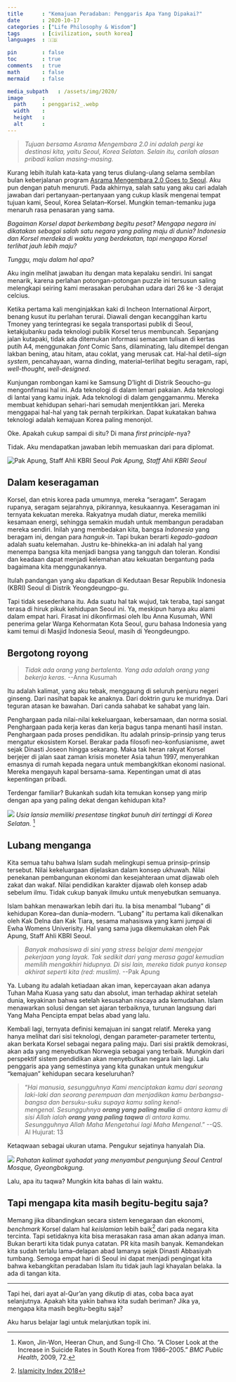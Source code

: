 ```yaml
---
title      : "Kemajuan Peradaban: Penggaris Apa Yang Dipakai?"
date       : 2020-10-17
categories : ["Life Philosophy & Wisdom"]
tags       : [civilization, south korea]
languages  : 🇮🇩

pin        : false
toc        : true
comments   : true
math       : false
mermaid    : false

media_subpath   : /assets/img/2020/
image      :
  path     : penggaris2_.webp
  width    :
  height   :
  alt      :
---
```


>_Tujuan bersama Asrama Mengembara 2.0 ini adalah pergi ke destinasi kita, yaitu Seoul, Korea Selatan. Selain itu, carilah alasan pribadi kalian masing-masing._

Kurang lebih itulah kata-kata yang terus diulang-ulang selama sembilan bulan keberjalanan program [Asrama Mengembara 2.0 Goes to Seoul](/posts/menjaga-memori-mengembara). Aku pun dengan patuh menuruti. Pada akhirnya, salah satu yang aku cari adalah jawaban dari pertanyaan-pertanyaan yang cukup klasik mengenai tempat tujuan kami, Seoul, Korea Selatan–Korsel. Mungkin teman-temanku juga menaruh rasa penasaran yang sama.

_Bagaiman Korsel dapat berkembang begitu pesat? Mengapa negara ini dikatakan sebagai salah satu negara yang paling maju di dunia? Indonesia dan Korsel merdeka di waktu yang berdekatan, tapi mengapa Korsel terlihat jauh lebih maju?_

_Tunggu, maju dalam hal apa?_

Aku ingin melihat jawaban itu dengan mata kepalaku sendiri. Ini sangat menarik, karena perlahan potongan-potongan puzzle ini tersusun saling melengkapi seiring kami merasakan perubahan udara dari 26 ke -3 derajat celcius.

Ketika pertama kali menginjakkan kaki di Incheon International Airport, benang kusut itu perlahan terurai. Diawali dengan kecanggihan kartu Tmoney yang terintegrasi ke segala transportasi publik di Seoul, ketakjubanku pada teknologi publik Korsel terus membuncah. Sepanjang jalan kutapaki, tidak ada ditemukan informasi semacam tulisan di kertas putih A4, menggunakan _font_ Comic Sans, dilaminating, lalu ditempel dengan lakban bening, atau hitam, atau coklat, yang merusak cat. Hal-hal detil–_sign system_, pencahayaan, warna dinding, material–terlihat begitu seragam, rapi, _well-thought_, _well-designed_.

Kunjungan rombongan kami ke Samsung D’light di Distrik Seoucho-gu mengonfimasi hal ini. Ada teknologi di dalam lemari pakaian. Ada teknologi di lantai yang kamu injak. Ada teknologi di dalam genggamanmu. Mereka membuat kehidupan sehari-hari semudah menjentikkan jari. Mereka menggapai hal-hal yang tak pernah terpikirkan. Dapat kukatakan bahwa teknologi adalah kemajuan Korea paling menonjol.

Oke. Apakah cukup sampai di situ? Di mana _first principle_-nya?

Tidak. Aku mendapatkan jawaban lebih memuaskan dari para diplomat.

![Pak Apung, Staff Ahli KBRI Seoul](penggaris1.jpeg)
_Pak Apung, Staff Ahli KBRI Seoul_

## Dalam keseragaman

Korsel, dan etnis korea pada umumnya, mereka “seragam”. Seragam rupanya, seragam sejarahnya, pikirannya, kesukaannya. Keseragaman ini ternyata kekuatan mereka. Rakyatnya mudah diatur, mereka memiliki kesamaan energi, sehingga semakin mudah untuk membangun peradaban mereka sendiri. Inilah yang membedakan kita, bangsa _Indonesia_ yang beragam ini, dengan para _hanguk-in_. Tapi bukan berarti _kegado-gadoan_ adalah suatu kelemahan. Justru ke-bhinekka-an ini adalah hal yang menempa bangsa kita menjadi bangsa yang tangguh dan toleran. Kondisi dan keadaan dapat menjadi kelemahan atau kekuatan bergantung pada bagaimana kita menggunakannya.

Itulah pandangan yang aku dapatkan di Kedutaan Besar Republik Indonesia (KBRI) Seoul di Distrik Yeongdeungpo-gu.

Tapi tidak sesederhana itu. Ada suatu hal tak wujud, tak teraba, tapi sangat terasa di hiruk pikuk kehidupan Seoul ini. Ya, meskipun hanya aku alami dalam empat hari. Firasat ini dikonfirmasi oleh Ibu Anna Kusumah, WNI penerima gelar Warga Kehormatan Kota Seoul, guru bahasa Indonesia yang kami temui di Masjid Indonesia Seoul, masih di Yeongdeungpo.

## Bergotong royong

>_Tidak ada orang yang bertalenta. Yang ada adalah orang yang bekerja keras._ --Anna Kusumah

Itu adalah kalimat, yang aku tebak, menggaung di seluruh penjuru negeri ginseng. Dari nasihat bapak ke anaknya. Dari doktrin guru ke muridnya. Dari teguran atasan ke bawahan. Dari canda sahabat ke sahabat yang lain.

Penghargaan pada nilai-nilai kekeluargaan, kebersamaan, dan norma sosial. Penghargaan pada kerja keras dan kerja bagus tanpa menanti hasil instan. Penghargaan pada proses pendidikan. Itu adalah prinsip-prinsip yang terus mengatur ekosistem Korsel. Berakar pada filosofi neo-konfusianisme, awet sejak Dinasti Joseon hingga sekarang. Maka tak heran rakyat Korsel berjejer di jalan saat zaman krisis moneter Asia tahun 1997, menyerahkan emasnya di rumah kepada negara untuk membangkitkan ekonomi nasional. Mereka mengayuh kapal bersama-sama. Kepentingan umat di atas kepentingan pribadi.

Terdengar familiar? Bukankah sudah kita temukan konsep yang mirip dengan apa yang paling dekat dengan kehidupan kita?


![](penggaris2.jpeg)
_Usia lansia memiliki presentase tingkat bunuh diri tertinggi di Korea Selatan._ [^1]

## Lubang menganga

Kita semua tahu bahwa Islam sudah melingkupi semua prinsip-prinsip tersebut. Nilai kekeluargaan dijelaskan dalam konsep ukhuwah. Nilai penekanan pembangunan ekonomi dan kesejahteraan umat dijawab oleh zakat dan wakaf. Nilai pendidikan karakter dijawab oleh konsep adab sebelum ilmu. Tidak cukup banyak ilmuku untuk menyebutkan semuanya.

Islam bahkan menawarkan lebih dari itu. Ia bisa menambal “lubang” di kehidupan Korea–dan dunia–modern. “Lubang” itu pertama kali dikenalkan oleh Kak Delna dan Kak Tiara, sesama mahasiswa yang kami jumpai di Ewha Womens Univerisity. Hal yang sama juga dikemukakan oleh Pak Apung, Staff Ahli KBRI Seoul.

> _Banyak mahasiswa di sini yang stress belajar demi mengejar pekerjaan yang layak. Tak sedikit dari yang merasa gagal kemudian memilih mengakhiri hidupnya. Di sisi lain, mereka tidak punya konsep akhirat seperti kita (red: muslim)._ --Pak Apung

Ya. Lubang itu adalah ketiadaan akan iman, kepercayaan akan adanya Tuhan Maha Kuasa yang satu dan absolut, iman terhadap akhirat setelah dunia, keyakinan bahwa setelah kesusahan niscaya ada kemudahan. Islam menawarkan solusi dengan set ajaran terbaiknya, turunan langsung dari Yang Maha Pencipta empat belas abad yang lalu.

Kembali lagi, ternyata definisi kemajuan ini sangat relatif. Mereka yang hanya melihat dari sisi teknologi, dengan parameter-parameter tertentu, akan berkata Korsel sebagai negara paling maju. Dari sisi praktik demokrasi, akan ada yang menyebutkan Norwegia sebagai yang terbaik. Mungkin dari perspektif sistem pendidikan akan menyebutkan negara lain lagi. Lalu penggaris apa yang semestinya yang kita gunakan untuk mengukur “kemajuan” kehidupan secara keseluruhan?

> “_Hai manusia, sesungguhnya Kami menciptakan kamu dari seorang laki-laki dan seorang perempuan dan menjadikan kamu berbangsa-bangsa dan bersuku-suku supaya kamu saling kenal-mengenal. Sesungguhnya **orang yang paling mulia** di antara kamu di sisi Allah ialah **orang yang paling taqwa** di antara kamu. Sesungguhnya Allah Maha Mengetahui lagi Maha Mengenal_.” --QS. Al Hujurat: 13

Ketaqwaan sebagai ukuran utama. Pengukur sejatinya hanyalah Dia.


![](penggaris3.jpeg)
_Pahatan kalimat syahadat yang menyambut pengunjung Seoul Central Mosque, Gyeongbokgung._

Lalu, apa itu taqwa? Mungkin kita bahas di lain waktu.

## Tapi mengapa kita masih begitu-begitu saja?

Memang jika dibandingkan secara sistem kenegaraan dan ekonomi, _benchmark_ Korsel dalam hal _keislamian_ lebih baik[^2] dari pada negara kita tercinta. Tapi setidaknya kita bisa merasakan rasa aman akan adanya iman. Bukan berarti kita tidak punya catatan. PR kita masih banyak. Kemandekan kita sudah terlalu lama–delapan abad lamanya sejak Dinasti Abbasiyah tumbang. Semoga empat hari di Seoul ini dapat menjadi pengingat kita bahwa kebangkitan peradaban Islam itu tidak jauh lagi khayalan belaka. Ia ada di tangan kita.

***

Tapi hei, dari ayat al-Qur’an yang dikutip di atas, coba baca ayat selanjutnya. Apakah kita yakin bahwa kita sudah beriman? Jika ya, mengapa kita masih begitu-begitu saja?

Aku harus belajar lagi untuk melanjutkan topik ini.

[^1]: Kwon, Jin-Won, Heeran Chun, and Sung-Il Cho. “A Closer Look at the Increase in Suicide Rates in South Korea from 1986–2005.” *BMC Public Health*, 2009, 72.

[^2]: [Islamicity Index 2018](https://islamicity-index.org/wp/latest-indices-2018/)